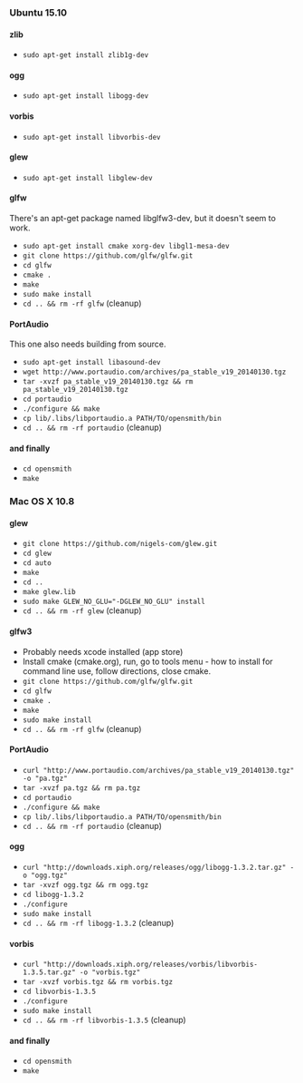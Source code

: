 ### Ubuntu 15.10

#### zlib
* `sudo apt-get install zlib1g-dev`

#### ogg
* `sudo apt-get install libogg-dev`

#### vorbis
* `sudo apt-get install libvorbis-dev`

#### glew
* `sudo apt-get install libglew-dev`

#### glfw
There's an apt-get package named libglfw3-dev, but it doesn't seem to work.
* `sudo apt-get install cmake xorg-dev libgl1-mesa-dev`
* `git clone https://github.com/glfw/glfw.git`
* `cd glfw`
* `cmake .`
* `make`
* `sudo make install`
* `cd .. && rm -rf glfw` (cleanup)

#### PortAudio
This one also needs building from source.
* `sudo apt-get install libasound-dev`
* `wget http://www.portaudio.com/archives/pa_stable_v19_20140130.tgz`
* `tar -xvzf pa_stable_v19_20140130.tgz && rm pa_stable_v19_20140130.tgz`
* `cd portaudio`
* `./configure && make`
* `cp lib/.libs/libportaudio.a PATH/TO/opensmith/bin`
* `cd .. && rm -rf portaudio` (cleanup)

#### and finally
* `cd opensmith`
* `make`

### Mac OS X 10.8

#### glew
* `git clone https://github.com/nigels-com/glew.git`
* `cd glew`
* `cd auto`
* `make`
* `cd ..`
* `make glew.lib`
* `sudo make GLEW_NO_GLU="-DGLEW_NO_GLU" install`
* `cd .. && rm -rf glew` (cleanup)

#### glfw3
* Probably needs xcode installed (app store) 
* Install cmake (cmake.org), run, go to tools menu - how to install for command line use, follow directions, close cmake.
* `git clone https://github.com/glfw/glfw.git`
* `cd glfw`
* `cmake .`
* `make`
* `sudo make install`
* `cd .. && rm -rf glfw` (cleanup)

#### PortAudio
* `curl "http://www.portaudio.com/archives/pa_stable_v19_20140130.tgz" -o "pa.tgz"`
* `tar -xvzf pa.tgz && rm pa.tgz`
* `cd portaudio`
* `./configure && make`
* `cp lib/.libs/libportaudio.a PATH/TO/opensmith/bin`
* `cd .. && rm -rf portaudio` (cleanup)

#### ogg
* `curl "http://downloads.xiph.org/releases/ogg/libogg-1.3.2.tar.gz" -o "ogg.tgz"`
* `tar -xvzf ogg.tgz && rm ogg.tgz`
* `cd libogg-1.3.2`
* `./configure`
* `sudo make install`
* `cd .. && rm -rf libogg-1.3.2` (cleanup)

#### vorbis
* `curl "http://downloads.xiph.org/releases/vorbis/libvorbis-1.3.5.tar.gz" -o "vorbis.tgz"`
* `tar -xvzf vorbis.tgz && rm vorbis.tgz`
* `cd libvorbis-1.3.5`
* `./configure`
* `sudo make install`
* `cd .. && rm -rf libvorbis-1.3.5` (cleanup)

#### and finally
* `cd opensmith`
* `make`
